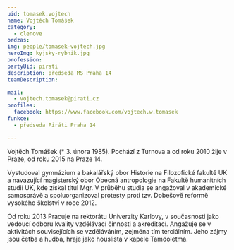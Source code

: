 ```yaml
---
uid: tomasek.vojtech
name: Vojtěch Tomášek
category:
  - clenove
ordzas: 
img: people/tomasek-vojtech.jpg
heroImg: kyjsky-rybnik.jpg
profession: 
partyUid: pirati
description: předseda MS Praha 14
teamDescription:

mail:
  - vojtech.tomasek@pirati.cz
profiles:
  facebook: https://www.facebook.com/vojtech.w.tomasek
funkce:
  - předseda Piráti Praha 14

---
```


Vojtěch Tomášek (* 3. února 1985). Pochází z Turnova a od roku 2010 žije v Praze, od roku 2015 na Praze 14.

Vystudoval gymnázium a bakalářský obor Historie na Filozofické fakultě UK a navazující magisterský obor Obecná antropologie na Fakultě humanitních studií UK, kde získal titul Mgr. V průběhu studia se angažoval v akademické samosprávě a spoluorganizoval protesty proti tzv. Dobešově reformě vysokého školství v roce 2012.

Od roku 2013 Pracuje na rektorátu Univerzity Karlovy, v současnosti jako vedoucí odboru kvality vzdělávací činnosti a akreditací.
Angažuje se v aktivitách souvisejících se vzděláváním, zejména tím terciálním. Jeho zájmy jsou četba a hudba, hraje jako houslista v kapele Tamdoletma.
